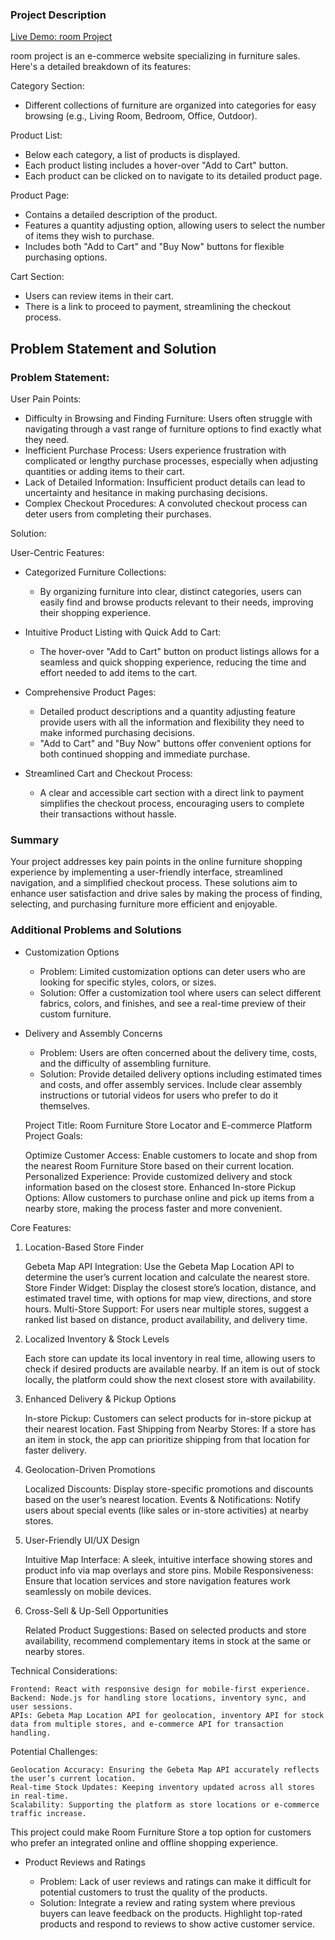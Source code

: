 ### Project Description

<a href="https://room-store-two.vercel.app/" target="_blank">Live Demo: room Project</a>

room project is an e-commerce website specializing in furniture sales. Here's a detailed breakdown of its features:

Category Section:

- Different collections of furniture are organized into categories for easy browsing (e.g., Living Room, Bedroom, Office, Outdoor).

Product List:

- Below each category, a list of products is displayed.
- Each product listing includes a hover-over "Add to Cart" button.
- Each product can be clicked on to navigate to its detailed product page.

Product Page:

- Contains a detailed description of the product.
- Features a quantity adjusting option, allowing users to select the number of items they wish to purchase.
- Includes both "Add to Cart" and "Buy Now" buttons for flexible purchasing options.

Cart Section:

- Users can review items in their cart.
- There is a link to proceed to payment, streamlining the checkout process.

## Problem Statement and Solution

### Problem Statement:

User Pain Points:

- Difficulty in Browsing and Finding Furniture: Users often struggle with navigating through a vast range of furniture options to find exactly what they need.
- Inefficient Purchase Process: Users experience frustration with complicated or lengthy purchase processes, especially when adjusting quantities or adding items to their cart.
- Lack of Detailed Information: Insufficient product details can lead to uncertainty and hesitance in making purchasing decisions.
- Complex Checkout Procedures: A convoluted checkout process can deter users from completing their purchases.

Solution:

User-Centric Features:

- Categorized Furniture Collections:

  - By organizing furniture into clear, distinct categories, users can easily find and browse products relevant to their needs, improving their shopping experience.

- Intuitive Product Listing with Quick Add to Cart:

  - The hover-over "Add to Cart" button on product listings allows for a seamless and quick shopping experience, reducing the time and effort needed to add items to the cart.

- Comprehensive Product Pages:

  - Detailed product descriptions and a quantity adjusting feature provide users with all the information and flexibility they need to make informed purchasing decisions.
  - "Add to Cart" and "Buy Now" buttons offer convenient options for both continued shopping and immediate purchase.

- Streamlined Cart and Checkout Process:
  - A clear and accessible cart section with a direct link to payment simplifies the checkout process, encouraging users to complete their transactions without hassle.

### Summary

Your project addresses key pain points in the online furniture shopping experience by implementing a user-friendly interface, streamlined navigation, and a simplified checkout process. These solutions aim to enhance user satisfaction and drive sales by making the process of finding, selecting, and purchasing furniture more efficient and enjoyable.

### Additional Problems and Solutions

- Customization Options

  - Problem: Limited customization options can deter users who are looking for specific styles, colors, or sizes.
  - Solution: Offer a customization tool where users can select different fabrics, colors, and finishes, and see a real-time preview of their custom furniture.

- Delivery and Assembly Concerns

  - Problem: Users are often concerned about the delivery time, costs, and the difficulty of assembling furniture.
  - Solution: Provide detailed delivery options including estimated times and costs, and offer assembly services. Include clear assembly instructions or tutorial videos for users who prefer to do it themselves.
 
  Project Title: Room Furniture Store Locator and E-commerce Platform
Project Goals:

    Optimize Customer Access: Enable customers to locate and shop from the nearest Room Furniture Store based on their current location.
    Personalized Experience: Provide customized delivery and stock information based on the closest store.
    Enhanced In-store Pickup Options: Allow customers to purchase online and pick up items from a nearby store, making the process faster and more convenient.

Core Features:
1. Location-Based Store Finder

    Gebeta Map API Integration: Use the Gebeta Map Location API to determine the user’s current location and calculate the nearest store.
    Store Finder Widget: Display the closest store’s location, distance, and estimated travel time, with options for map view, directions, and store hours.
    Multi-Store Support: For users near multiple stores, suggest a ranked list based on distance, product availability, and delivery time.

2. Localized Inventory & Stock Levels

    Each store can update its local inventory in real time, allowing users to check if desired products are available nearby.
    If an item is out of stock locally, the platform could show the next closest store with availability.

3. Enhanced Delivery & Pickup Options

    In-store Pickup: Customers can select products for in-store pickup at their nearest location.
    Fast Shipping from Nearby Stores: If a store has an item in stock, the app can prioritize shipping from that location for faster delivery.

4. Geolocation-Driven Promotions

    Localized Discounts: Display store-specific promotions and discounts based on the user’s nearest location.
    Events & Notifications: Notify users about special events (like sales or in-store activities) at nearby stores.

5. User-Friendly UI/UX Design

    Intuitive Map Interface: A sleek, intuitive interface showing stores and product info via map overlays and store pins.
    Mobile Responsiveness: Ensure that location services and store navigation features work seamlessly on mobile devices.

6. Cross-Sell & Up-Sell Opportunities

    Related Product Suggestions: Based on selected products and store availability, recommend complementary items in stock at the same or nearby stores.

Technical Considerations:

    Frontend: React with responsive design for mobile-first experience.
    Backend: Node.js for handling store locations, inventory sync, and user sessions.
    APIs: Gebeta Map Location API for geolocation, inventory API for stock data from multiple stores, and e-commerce API for transaction handling.

Potential Challenges:

    Geolocation Accuracy: Ensuring the Gebeta Map API accurately reflects the user’s current location.
    Real-time Stock Updates: Keeping inventory updated across all stores in real-time.
    Scalability: Supporting the platform as store locations or e-commerce traffic increase.

This project could make Room Furniture Store a top option for customers who prefer an integrated online and offline shopping experience.

- Product Reviews and Ratings

  - Problem: Lack of user reviews and ratings can make it difficult for potential customers to trust the quality of the products.
  - Solution: Integrate a review and rating system where previous buyers can leave feedback on the products. Highlight top-rated products and respond to reviews to show active customer service.
